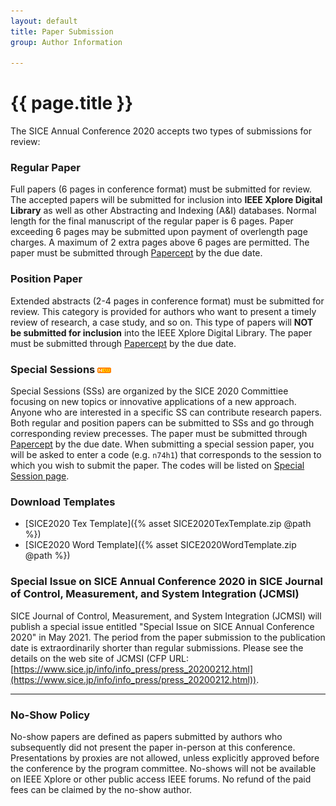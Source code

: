 ```yaml
---
layout: default
title: Paper Submission
group: Author Information

---
```


# {{ page.title }}

The SICE Annual Conference 2020 accepts two types of submissions for review:

### Regular Paper
Full papers (6 pages in conference format) must be submitted for review. The accepted papers will be submitted for inclusion into **IEEE Xplore Digital Library** as well as other Abstracting and Indexing (A&I) databases. Normal length for the final manuscript of the regular paper is 6 pages. Paper exceeding 6 pages may be submitted upon payment of overlength page charges. A maximum of 2 extra pages above 6 pages are permitted. The paper must be submitted through [Papercept](https://controls.papercept.net/conferences/scripts/start.pl#SICE20) by the due date.

### Position Paper
Extended abstracts (2-4 pages in conference format) must be submitted for review. This category is provided for authors who want to present a timely review of research, a case study, and so on. This type of papers will **NOT be submitted for inclusion** into the IEEE Xplore Digital Library. The paper must be submitted through [Papercept](https://controls.papercept.net/conferences/scripts/start.pl#SICE20) by the due date.

### Special Sessions <img src="new.gif">

Special Sessions (SSs) are organized by the SICE 2020 Committiee focusing on new topics or innovative applications of a new approach. Anyone who are interested in a specific SS can contribute research papers. Both regular and position papers can be submitted to SSs and go through corresponding review precesses. The paper must be submitted through [Papercept](https://controls.papercept.net/conferences/scripts/start.pl#SICE20) by the due date. When submitting a special session paper, you will be asked to enter a code (e.g. <code>n74h1</code>) that corresponds to the session to which you wish to submit the paper. The codes will be listed on [Special Session page](special-sessions.html).

### Download Templates
- [SICE2020 Tex Template]({% asset SICE2020TexTemplate.zip @path %})
- [SICE2020 Word Template]({% asset SICE2020WordTemplate.zip @path %})

### Special Issue on SICE Annual Conference 2020 in SICE Journal of Control, Measurement, and System Integration (JCMSI)
SICE Journal of Control, Measurement, and System Integration (JCMSI) will publish a special issue entitled "Special Issue on SICE Annual Conference 2020" in May 2021. The period from the paper submission to the publication date is extraordinarily shorter than regular submissions. Please see the details on the web site of JCMSI 
(CFP URL: [https://www.sice.jp/info/info_press/press_20200212.html](https://www.sice.jp/info/info_press/press_20200212.html)).

---

### No-Show Policy

No-show papers are defined as papers submitted by authors who subsequently did not present the paper in-person at this conference. Presentations by proxies are not allowed, unless explicitly approved before the conference by the program committee. No-shows will not be available on IEEE Xplore or other public access IEEE forums. No refund of the paid fees can be claimed by the no-show author.